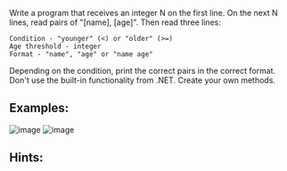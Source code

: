 Write a program that receives an integer N on the first line. On the next N lines, read pairs of "[name], [age]". Then read three lines:

	Condition - "younger" (<) or "older" (>=)
	Age threshold - integer
	Format - "name", "age" or "name age"

Depending on the condition, print the correct pairs in the correct format. Don't use the built-in functionality from .NET. Create your own methods.

## Examples:

![image](https://user-images.githubusercontent.com/45227327/215352913-af079f9b-8374-43d5-ac15-f9981b438d18.png)
![image](https://user-images.githubusercontent.com/45227327/215352990-86c57eef-5500-49a0-a1b8-b7986de01bd3.png)

## Hints:

